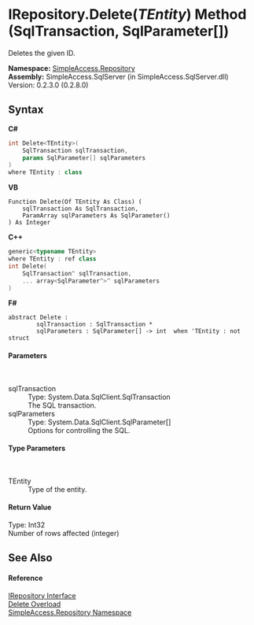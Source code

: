 # IRepository.Delete(*TEntity*) Method (SqlTransaction, SqlParameter[])
 

Deletes the given ID.

**Namespace:**&nbsp;<a href="41571b4f-ca9a-e902-c5ef-a7c14c631bb2">SimpleAccess.Repository</a><br />**Assembly:**&nbsp;SimpleAccess.SqlServer (in SimpleAccess.SqlServer.dll) Version: 0.2.3.0 (0.2.8.0)

## Syntax

**C#**<br />
``` C#
int Delete<TEntity>(
	SqlTransaction sqlTransaction,
	params SqlParameter[] sqlParameters
)
where TEntity : class

```

**VB**<br />
``` VB
Function Delete(Of TEntity As Class) ( 
	sqlTransaction As SqlTransaction,
	ParamArray sqlParameters As SqlParameter()
) As Integer
```

**C++**<br />
``` C++
generic<typename TEntity>
where TEntity : ref class
int Delete(
	SqlTransaction^ sqlTransaction, 
	... array<SqlParameter^>^ sqlParameters
)
```

**F#**<br />
``` F#
abstract Delete : 
        sqlTransaction : SqlTransaction * 
        sqlParameters : SqlParameter[] -> int  when 'TEntity : not struct

```


#### Parameters
&nbsp;<dl><dt>sqlTransaction</dt><dd>Type: System.Data.SqlClient.SqlTransaction<br />The SQL transaction.</dd><dt>sqlParameters</dt><dd>Type: System.Data.SqlClient.SqlParameter[]<br />Options for controlling the SQL.</dd></dl>

#### Type Parameters
&nbsp;<dl><dt>TEntity</dt><dd>Type of the entity.</dd></dl>

#### Return Value
Type: Int32<br />Number of rows affected (integer)

## See Also


#### Reference
<a href="fd07fd9c-c261-ae68-1133-7b203b4c101f">IRepository Interface</a><br /><a href="c861ca39-a64a-fb98-2d1e-796f996e058b">Delete Overload</a><br /><a href="41571b4f-ca9a-e902-c5ef-a7c14c631bb2">SimpleAccess.Repository Namespace</a><br />
